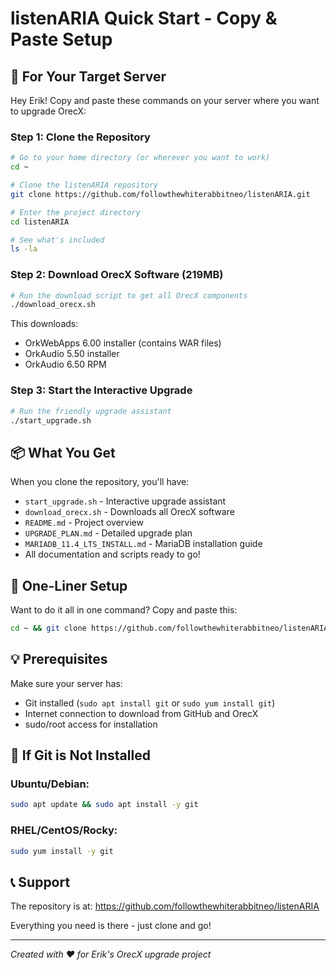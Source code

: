 # listenARIA Quick Start - Copy & Paste Setup

## 🚀 For Your Target Server

Hey Erik! Copy and paste these commands on your server where you want to upgrade OrecX:

### Step 1: Clone the Repository
```bash
# Go to your home directory (or wherever you want to work)
cd ~

# Clone the listenARIA repository
git clone https://github.com/followthewhiterabbitneo/listenARIA.git

# Enter the project directory
cd listenARIA

# See what's included
ls -la
```

### Step 2: Download OrecX Software (219MB)
```bash
# Run the download script to get all OrecX components
./download_orecx.sh
```
This downloads:
- OrkWebApps 6.00 installer (contains WAR files)
- OrkAudio 5.50 installer
- OrkAudio 6.50 RPM

### Step 3: Start the Interactive Upgrade
```bash
# Run the friendly upgrade assistant
./start_upgrade.sh
```

## 📦 What You Get

When you clone the repository, you'll have:
- `start_upgrade.sh` - Interactive upgrade assistant
- `download_orecx.sh` - Downloads all OrecX software
- `README.md` - Project overview
- `UPGRADE_PLAN.md` - Detailed upgrade plan
- `MARIADB_11.4_LTS_INSTALL.md` - MariaDB installation guide
- All documentation and scripts ready to go!

## 🎯 One-Liner Setup

Want to do it all in one command? Copy and paste this:

```bash
cd ~ && git clone https://github.com/followthewhiterabbitneo/listenARIA.git && cd listenARIA && echo -e "\n✅ Repository cloned!\n📁 You're now in: $(pwd)\n\n🎯 Next steps:\n1. Run: ./download_orecx.sh (downloads OrecX software)\n2. Run: ./start_upgrade.sh (starts interactive upgrade)\n"
```

## 💡 Prerequisites

Make sure your server has:
- Git installed (`sudo apt install git` or `sudo yum install git`)
- Internet connection to download from GitHub and OrecX
- sudo/root access for installation

## 🔧 If Git is Not Installed

### Ubuntu/Debian:
```bash
sudo apt update && sudo apt install -y git
```

### RHEL/CentOS/Rocky:
```bash
sudo yum install -y git
```

## 📞 Support

The repository is at: https://github.com/followthewhiterabbitneo/listenARIA

Everything you need is there - just clone and go!

---

*Created with ❤️ for Erik's OrecX upgrade project*